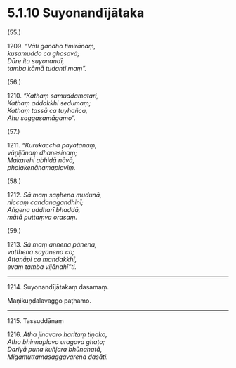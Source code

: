 # 5.1.10 Suyonandījātaka

(55.)

1209\. _“Vāti gandho timirānaṃ,_  
_kusamuddo ca ghosavā;_  
_Dūre ito suyonandī,_  
_tamba kāmā tudanti maṃ”._  

(56.)

1210\. _“Kathaṃ samuddamatari,_  
_Kathaṃ addakkhi sedumaṃ;_  
_Kathaṃ tassā ca tuyhañca,_  
_Ahu saggasamāgamo”._  

(57.)

1211\. _“Kurukacchā payātānaṃ,_  
_vāṇijānaṃ dhanesinaṃ;_  
_Makarehi abhidā nāvā,_  
_phalakenāhamaplaviṃ._  

(58.)

1212\. _Sā maṃ saṇhena mudunā,_  
_niccaṃ candanagandhinī;_  
_Aṅgena uddharī bhaddā,_  
_mātā puttaṃva orasaṃ._  

(59.)

1213\. _Sā maṃ annena pānena,_  
_vatthena sayanena ca;_  
_Attanāpi ca mandakkhī,_  
_evaṃ tamba vijānahī”ti._  

---

1214\. Suyonandījātakaṃ dasamaṃ.

Maṇikuṇḍalavaggo paṭhamo.

---

1215\. Tassuddānaṃ

1216\. _Atha jinavaro haritaṃ tiṇako,_  
_Atha bhinnaplavo uragova ghaṭo;_  
_Dariyā puna kuñjara bhūnahatā,_  
_Migamuttamasaggavarena dasāti._
